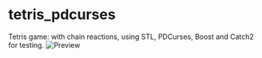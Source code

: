 # tetris_pdcurses
Tetris game: with chain reactions, using STL, PDCurses, Boost and Catch2 for testing.
![Preview](https://github.com/evgeniy-V-gerasimov/tetris_pdcurses/tree/master/bin/main.gif)
